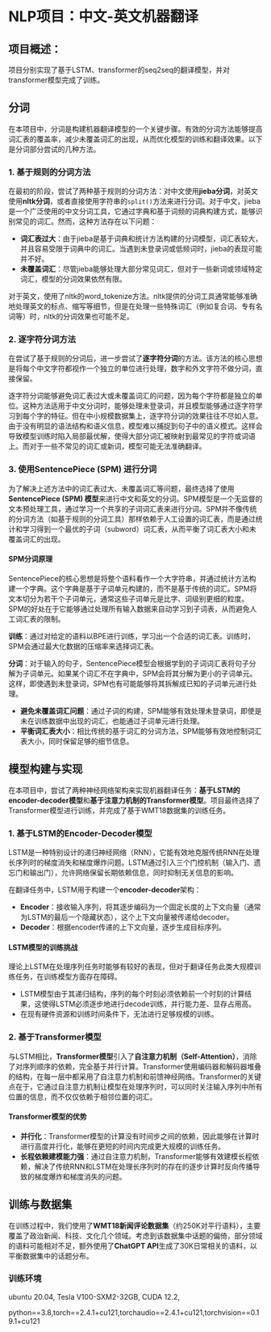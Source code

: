 # NLP项目：中文-英文机器翻译
## 项目概述：
项目分别实现了基于LSTM、transformer的seq2seq的翻译模型，并对transformer模型完成了训练。
## 分词

在本项目中，分词是构建机器翻译模型的一个关键步骤。有效的分词方法能够提高词汇表的覆盖率，减少未覆盖词汇的出现，从而优化模型的训练和翻译效果。以下是分词部分尝试的几种方法。

### 1. 基于规则的分词方法

在最初的阶段，尝试了两种基于规则的分词方法：对中文使用**jieba分词**，对英文使用**nltk分词**，或者直接使用字符串的`split()`方法来进行分词。对于中文，jieba是一个广泛使用的中文分词工具，它通过字典和基于词频的词典构建方式，能够识别常见的词汇。然而，这种方法存在以下问题：

- **词汇表过大**：由于jieba是基于词典和统计方法构建的分词模型，词汇表较大，并且容易受限于词典中的词汇。当遇到未登录词或低频词时，jieba的表现可能并不好。
- **未覆盖词汇**：尽管jieba能够处理大部分常见词汇，但对于一些新词或领域特定词汇，模型的分词效果依然有限。

对于英文，使用了nltk的word_tokenize方法。nltk提供的分词工具通常能够准确地处理英文的标点、缩写等细节，但是在处理一些特殊词汇（例如复合词、专有名词等）时，nltk的分词效果也可能不足。

### 2. 逐字符分词方法

在尝试了基于规则的分词后，进一步尝试了**逐字符分词**的方法。该方法的核心思想是将每个中文字符都视作一个独立的单位进行处理，数字和外文字符不做分词，直接保留。

逐字符分词能够避免词汇表过大或未覆盖词汇的问题，因为每个字符都是独立的单位。这种方法适用于中文分词时，能够处理未登录词，并且模型能够通过逐字符学习到每个字的特征。但在中小规模数据集上，逐字符分词的效果往往不尽如人意。由于没有明显的语法结构和语义信息，模型难以捕捉到句子中的语义模式。这样会导致模型训练时陷入局部最优解，使得大部分词汇被映射到最常见的字符或词语上。而对于一些不常见的词汇或新词，模型可能无法准确翻译。

### 3. 使用SentencePiece (SPM) 进行分词

为了解决上述方法中的词汇表过大、未覆盖词汇等问题，最终选择了使用**SentencePiece (SPM) 模型**来进行中文和英文的分词。SPM模型是一个无监督的文本预处理工具，通过学习一个共享的子词词汇表来进行分词。SPM并不像传统的分词方法（如基于规则的分词工具）那样依赖于人工设置的词汇表，而是通过统计和学习得到一个最优的子词（subword）词汇表，从而平衡了词汇表大小和未覆盖词汇的出现。

#### SPM分词原理

SentencePiece的核心思想是将整个语料看作一个大字符串，并通过统计方法构建一个字典。这个字典是基于子词单元构建的，而不是基于传统的词汇。SPM将文本切分为若干个子词单元，通常这些子词单元是比字、词级别更细的粒度。SPM的好处在于它能够通过处理所有输入数据来自动学习到子词表，从而避免人工词汇表的限制。

**训练**：通过对给定的语料以BPE进行训练，学习出一个合适的词汇表。训练时，SPM会通过最大化数据的压缩率来选择词汇表。

**分词**：对于输入的句子，SentencePiece模型会根据学到的子词词汇表将句子分解为子词单元。如果某个词汇不在字典中，SPM会将其分解为更小的子词单元。这样，即使遇到未登录词，SPM也有可能能够将其拆解成已知的子词单元进行处理。

- **避免未覆盖词汇问题**：通过子词的构建，SPM能够有效处理未登录词，即使是未在训练数据中出现的词汇，也能通过子词单元进行处理。
- **平衡词汇表大小**：相比传统的基于词汇的分词方法，SPM能够有效地控制词汇表大小，同时保留足够的细节信息。

## 模型构建与实现

在本项目中，尝试了两种神经网络架构来实现机器翻译任务：**基于LSTM的encoder-decoder模型**和**基于注意力机制的Transformer模型**。项目最终选择了Transformer模型进行训练，并完成了基于WMT18数据集的训练任务。

### 1. 基于LSTM的Encoder-Decoder模型

LSTM是一种特别设计的递归神经网络（RNN），它能有效地克服传统RNN在处理长序列时的梯度消失和梯度爆炸问题。LSTM通过引入三个门控机制（输入门、遗忘门和输出门），允许网络保留长期依赖信息，同时抑制无关信息的影响。

在翻译任务中，LSTM用于构建一个**encoder-decoder**架构：

- **Encoder**：接收输入序列，将其逐步编码为一个固定长度的上下文向量（通常为LSTM的最后一个隐藏状态），这个上下文向量被传递给decoder。
- **Decoder**：根据encoder传递的上下文向量，逐步生成目标序列。


#### LSTM模型的训练挑战

理论上LSTM在处理序列任务时能够有较好的表现，但对于翻译任务此类大规模训练任务，在训练模型方面存在障碍。

- LSTM模型由于其递归结构，序列的每个时刻必须依赖前一个时刻的计算结果，这使得LSTM必须逐步地进行decode训练，并行能力差、显存占用高。
- 在现有硬件资源和训练时间条件下，无法进行足够规模的训练。

### 2. 基于Transformer模型

与LSTM相比，**Transformer模型**引入了**自注意力机制（Self-Attention）**，消除了对序列顺序的依赖，完全基于并行计算。Transformer使用编码器和解码器堆叠的结构，在每一层中都采用了自注意力机制和前馈神经网络。Transformer的关键点在于，它通过自注意力机制让模型在处理序列时，可以同时关注输入序列中所有位置的信息，而不仅仅依赖于相邻位置的词汇。

#### Transformer模型的优势

- **并行化**：Transformer模型的计算没有时间步之间的依赖，因此能够在计算时进行高度并行化，能够在更短的时间内完成更大规模的训练任务。
- **长程依赖建模能力强**：通过自注意力机制，Transformer能够有效建模长程依赖，解决了传统RNN和LSTM在处理长序列时的存在的逐步计算时反向传播导致的梯度爆炸和梯度消失的问题。

## 训练与数据集

在训练过程中，我们使用了**WMT18新闻评论数据集**（约250K对平行语料），主要覆盖了政治新闻、科技、文化几个领域。考虑到该数据集中话题的偏倚，部分领域的语料可能相对不足，额外使用了**ChatGPT API**生成了30K日常相关的语料，以平衡数据集中的话题分布。

### 训练环境

ubuntu 20.04, Tesla V100-SXM2-32GB, CUDA 12.2,

python==3.8,torch==2.4.1+cu121,torchaudio==2.4.1+cu121,torchvision==0.19.1+cu121
